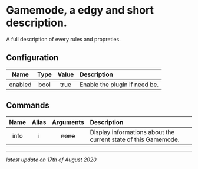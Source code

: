 # Gamemode, a edgy and short description.

A full description of every rules and propreties.

## Configuration

Name | Type | Value | Description
:---: | :---: | :---: | :------
enabled | bool | true | Enable the plugin if need be.

## Commands

Name | Alias | Arguments | Description
:---: | :---: | :---: | :------
info | i | ~~none~~ | Display informations about the current state of this Gamemode.

---

*latest update on 17th of August 2020*
